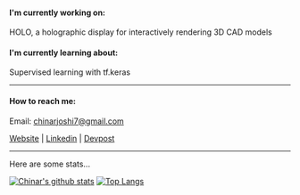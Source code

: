 #### I'm currently working on:
HOLO, a holographic display for interactively rendering 3D CAD models

#### I'm currently learning about:
Supervised learning with tf.keras

<hr>

#### How to reach me:

Email: chinarjoshi7@gmail.com

[Website](https://chinarjoshi.github.io) |
[Linkedin](https://www.linkedin.com/in/chinarjoshi/) |
[Devpost](https://devpost.com/chinarjoshi)

<hr>

Here are some stats...

[![Chinar's github stats](https://github-readme-stats.vercel.app/api?username=chinarjoshi&show_icons=true&hide_border=true&theme=github_dark)](https://github.com/anuraghazra/github-readme-stats)
[![Top Langs](https://github-readme-stats.vercel.app/api/top-langs/?username=chinarjoshi&layout=compact&hide_border=true&exclude_repo=chinarjoshi.github.io,.emacs.d&theme=github_dark)](https://chinarjoshi.com)
